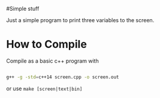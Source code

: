 #Simple stuff

Just a simple program to print three variables to the screen.


# How to Compile

Compile as a basic c++ program with

~~~.bash

g++ -g -std=c++14 screen.cpp -o screen.out

~~~


or use `make [screen|text|bin]`


